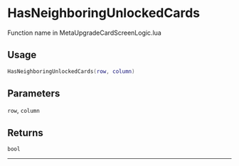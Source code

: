# HasNeighboringUnlockedCards
Function name in MetaUpgradeCardScreenLogic.lua
## Usage
```lua
HasNeighboringUnlockedCards(row, column)
```
## Parameters
`row`, `column`
## Returns
`bool`

---